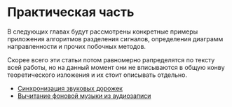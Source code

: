# Практическая часть

В следующих главах будут рассмотрены конкретные примеры приложения алгоритмов разделения сигналов, определения диаграмм направленности и прочих побочных методов.

Скорее всего эти статьи потом равномерно рапределятся по тексту всей работы, но на данный момент они не вписываются в общую конву теоретического изложения и их стоит описывать отдельно.

* [Синхронизация звуковых дорожек](/sinhronizatsiya-zvukovih-dorozhek.md)
* [Вычитание фоновой музыки из аудиозаписи](/vichitanie-fonovoi-muziki-iz-audiozapisi.md)
